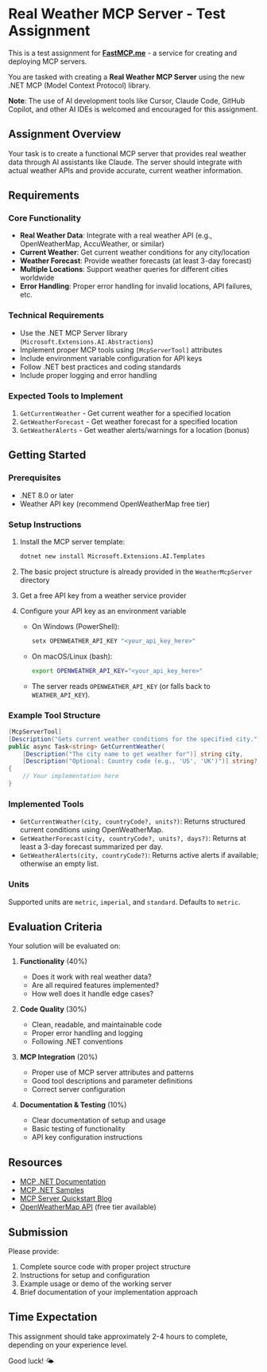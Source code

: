 # Real Weather MCP Server - Test Assignment

This is a test assignment for **[FastMCP.me](https://fastmcp.me)** - a service for creating and deploying MCP servers.

You are tasked with creating a **Real Weather MCP Server** using the new .NET MCP (Model Context Protocol) library.

**Note**: The use of AI development tools like Cursor, Claude Code, GitHub Copilot, and other AI IDEs is welcomed and encouraged for this assignment.

## Assignment Overview

Your task is to create a functional MCP server that provides real weather data through AI assistants like Claude. The server should integrate with actual weather APIs and provide accurate, current weather information.

## Requirements

### Core Functionality
- **Real Weather Data**: Integrate with a real weather API (e.g., OpenWeatherMap, AccuWeather, or similar)
- **Current Weather**: Get current weather conditions for any city/location
- **Weather Forecast**: Provide weather forecasts (at least 3-day forecast)
- **Multiple Locations**: Support weather queries for different cities worldwide
- **Error Handling**: Proper error handling for invalid locations, API failures, etc.

### Technical Requirements
- Use the .NET MCP Server library (`Microsoft.Extensions.AI.Abstractions`)
- Implement proper MCP tools using `[McpServerTool]` attributes
- Include environment variable configuration for API keys
- Follow .NET best practices and coding standards
- Include proper logging and error handling

### Expected Tools to Implement
1. `GetCurrentWeather` - Get current weather for a specified location
2. `GetWeatherForecast` - Get weather forecast for a specified location
3. `GetWeatherAlerts` - Get weather alerts/warnings for a location (bonus)

## Getting Started

### Prerequisites
- .NET 8.0 or later
- Weather API key (recommend OpenWeatherMap free tier)

### Setup Instructions
1. Install the MCP server template:
   ```bash
   dotnet new install Microsoft.Extensions.AI.Templates
   ```

2. The basic project structure is already provided in the `WeatherMcpServer` directory

3. Get a free API key from a weather service provider

4. Configure your API key as an environment variable

   - On Windows (PowerShell):
     ```powershell
     setx OPENWEATHER_API_KEY "<your_api_key_here>"
     ```
   - On macOS/Linux (bash):
     ```bash
     export OPENWEATHER_API_KEY="<your_api_key_here>"
     ```
   - The server reads `OPENWEATHER_API_KEY` (or falls back to `WEATHER_API_KEY`).

### Example Tool Structure
```csharp
[McpServerTool]
[Description("Gets current weather conditions for the specified city.")]
public async Task<string> GetCurrentWeather(
    [Description("The city name to get weather for")] string city,
    [Description("Optional: Country code (e.g., 'US', 'UK')")] string? countryCode = null)
{
    // Your implementation here
}
```

### Implemented Tools

- `GetCurrentWeather(city, countryCode?, units?)`: Returns structured current conditions using OpenWeatherMap.
- `GetWeatherForecast(city, countryCode?, units?, days?)`: Returns at least a 3-day forecast summarized per day.
- `GetWeatherAlerts(city, countryCode?)`: Returns active alerts if available; otherwise an empty list.

### Units

Supported units are `metric`, `imperial`, and `standard`. Defaults to `metric`.

## Evaluation Criteria

Your solution will be evaluated on:

1. **Functionality** (40%)
   - Does it work with real weather data?
   - Are all required features implemented?
   - How well does it handle edge cases?

2. **Code Quality** (30%)
   - Clean, readable, and maintainable code
   - Proper error handling and logging
   - Following .NET conventions

3. **MCP Integration** (20%)
   - Proper use of MCP server attributes and patterns
   - Good tool descriptions and parameter definitions
   - Correct server configuration

4. **Documentation & Testing** (10%)
   - Clear documentation of setup and usage
   - Basic testing of functionality
   - API key configuration instructions

## Resources

- [MCP .NET Documentation](https://learn.microsoft.com/dotnet/ai/quickstarts/build-mcp-server)
- [MCP .NET Samples](https://github.com/microsoft/mcp-dotnet-samples)
- [MCP Server Quickstart Blog](https://devblogs.microsoft.com/dotnet/mcp-server-dotnet-nuget-quickstart/)
- [OpenWeatherMap API](https://openweathermap.org/api) (free tier available)

## Submission

Please provide:
1. Complete source code with proper project structure
2. Instructions for setup and configuration
3. Example usage or demo of the working server
4. Brief documentation of your implementation approach

## Time Expectation

This assignment should take approximately 2-4 hours to complete, depending on your experience level.

Good luck! 🌤️